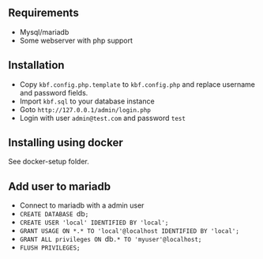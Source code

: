 ## Requirements
* Mysql/mariadb
* Some webserver with php support

## Installation
* Copy `kbf.config.php.template` to `kbf.config.php` and replace username and password fields.
* Import `kbf.sql` to your database instance
* Goto `http://127.0.0.1/admin/login.php`
* Login with user `admin@test.com` and password `test`

## Installing using docker
See docker-setup folder.

## Add user to mariadb
* Connect to mariadb with a admin user
* `CREATE DATABASE `db`;`
* `CREATE USER 'local' IDENTIFIED BY 'local';`
* `GRANT USAGE ON *.* TO 'local'@localhost IDENTIFIED BY 'local';`
* `GRANT ALL privileges ON `db`.* TO 'myuser'@localhost;`
* `FLUSH PRIVILEGES;`